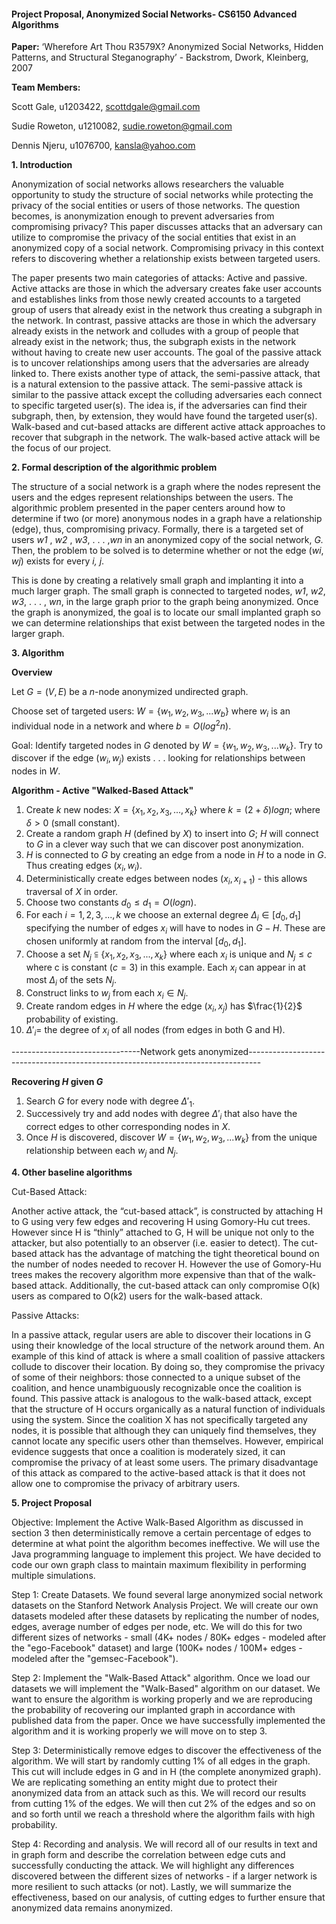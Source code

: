 #### Project Proposal, Anonymized Social Networks- CS6150 Advanced Algorithms

**Paper:** ‘Wherefore Art Thou R3579X? Anonymized Social Networks, Hidden Patterns, and Structural Steganography’ - Backstrom, Dwork, Kleinberg, 2007

**Team Members:**

Scott Gale, u1203422, [scottdgale@gmail.com](mailto:scottdgale@gmail.com)

Sudie Roweton, u1210082, [sudie.roweton@gmail.com](mailto:sudie.roweton@gmail.com)

Dennis Njeru, u1076700, [kansla@yahoo.com](mailto:kansla@yahoo.com)

**1. Introduction**

Anonymization of social networks allows researchers the valuable opportunity to study the structure of social networks while protecting the privacy of the social entities or users of those networks. The question becomes, is anonymization enough to prevent adversaries from compromising privacy? This paper discusses attacks that an adversary can utilize to compromise the privacy of the social entities that exist in an anonymized copy of a social network. Compromising privacy in this context refers to discovering whether a relationship exists between targeted users. 

The paper presents two main categories of attacks: Active and passive. Active attacks are those in which the adversary creates fake user accounts and establishes links from those newly created accounts to a targeted group of users that already exist in the network thus creating a subgraph in the network. In contrast, passive attacks are those in which the adversary already exists in the network and colludes with a group of people that already exist in the network; thus, the subgraph exists in the network without having to create new user accounts. The goal of the passive attack is to uncover relationships among users that the adversaries are already linked to. There exists another type of attack, the semi-passive attack, that is a natural extension to the passive attack. The semi-passive attack is similar to the passive attack except the colluding adversaries each connect to specific targeted user(s). The idea is, if the adversaries can find their subgraph, then, by extension, they would have found the targeted user(s). Walk-based and cut-based attacks are different active attack approaches to recover that subgraph in the network. The walk-based active attack will be the focus of our project. 



**2. Formal description of the algorithmic problem**

The structure of a social network is a graph where the nodes represent the users and the edges represent relationships between the users. The algorithmic problem presented in the paper centers around how to determine if two (or more) anonymous nodes in a graph have a relationship (edge), thus, compromising privacy. Formally, there is a targeted set of users *w1* , *w2* , *w3*, . . . ,*wn* in an anonymized copy of the social network, *G.* Then, the problem to be solved is to determine whether or not the edge   (*wi*, *wj*)  exists for every *i, j*. 

This is done by creating a relatively small graph and implanting it into a much larger graph. The small graph is connected to targeted nodes, *w1*, *w2*, *w3*, . . . , *wn*, in the large graph prior to the graph being anonymized. Once the graph is anonymized, the goal is to locate our small implanted graph so we can determine relationships that exist between the targeted nodes in the larger graph. 



**3. Algorithm**

**Overview**

Let $G = (V,E)$ be a $n$-node anonymized undirected graph.

Choose set of targeted users: $W= \{ w_1, w_2, w_3, . . . w_b \}$ where $w_i$ is an individual node in a network and where $b=O(log^2n)$. 

Goal: Identify targeted nodes in $G$ denoted by $W= \{ w_1, w_2, w_3, . . . w_k \}$. Try to discover if the edge $(w_i,w_j)$ exists . . . looking for relationships between nodes in $W$.  

**Algorithm - Active "Walked-Based Attack"**

1. Create $k$ new nodes: $X = \{x_1, x_2, x_3, . . . , x_k\}$ where $k = (2+\delta)log n$;  where $\delta >0$ (small constant).
2. Create a random graph $H$ (defined by $X$) to insert into $G$; $H$ will connect to $G$ in a clever way such that we can discover post anonymization. 
3. $H$ is connected to $G$ by creating an edge from a node in $H$ to a node in $G$. Thus creating edges $(x_i, w_i)$.  
4. Deterministically create edges between nodes $(x_i, x_{i+1})$ - this allows traversal of $X$ in order.
5. Choose two constants $d_0 \leq d_1 = O(logn)$. 
6. For each $i=1,2,3, . . . , k$ we choose an external degree $\Delta_i \in [d_0, d_1]$ specifying the number of edges $x_i$ will have to nodes in $G-H$. These are chosen uniformly at random from the interval $[d_0,d_1]$. 
7. Choose a set $N_j \subseteqq \{x_1, x_2, x_3, . . . , x_k\}$ where each $x_i$ is unique and $N_j \leq c$ where c is constant $(c=3)$ in this example. Each $x_i$ can appear in at most $\Delta_i$ of the sets $N_j$. 
8. Construct links to $w_j$ from each $x_i \in N_j$. 
9. Create random edges in $H$ where the edge $(x_i, x_j)$ has $\frac{1}{2}$ probability of existing.
10. $\Delta'_i=$ the degree of $x_i$ of all nodes (from edges in both G and H).

--------------------------------Network gets anonymized---------------------------------------------------------------------------------

**Recovering $H$ given $G$**

1. Search $G$ for every node with degree $\Delta'_1$.
2. Successively try and add nodes with degree $\Delta'_i$ that also have the correct edges to other corresponding nodes in $X$.
3. Once $H$ is discovered, discover  $W= \{ w_1, w_2, w_3, . . . w_k \}$ from the unique relationship between each $w_j$ and $N_j$. 



**4. Other baseline algorithms**

Cut-Based Attack:

Another active attack, the “cut-based attack”, is constructed by attaching H to G using very few edges and recovering H using Gomory-Hu cut trees. However since H is “thinly” attached to G, H will be unique not only to the attacker, but also potentially to an observer (i.e. easier to detect). The cut-based attack has the advantage of matching the tight theoretical bound on the number of nodes needed to recover H. However the use of Gomory-Hu trees makes the recovery algorithm more expensive than that of the walk-based attack. Additionally, the cut-based attack can only compromise O(k) users as compared to O(k2) users for the walk-based attack.

Passive Attacks:

In a passive attack, regular users are able to discover their locations in G using their knowledge of the local structure of the network around them. An example of this kind of attack is where a small coalition of passive attackers collude to discover their location. By doing so, they compromise the privacy of some of their neighbors: those connected to a unique subset of the coalition, and hence unambiguously recognizable once the coalition is found. This passive attack is analogous to the walk-based attack, except that the structure of H occurs organically as a natural function of individuals using the system. Since the coalition X has not specifically targeted any nodes, it is possible that although they can uniquely find themselves, they cannot locate any specific users other than themselves. However, empirical evidence suggests that once a coalition is moderately sized, it can compromise the privacy of at least some users. The primary disadvantage of this attack as compared to the active-based attack is that it does not allow one to compromise the privacy of arbitrary users.



**5. Project Proposal**

Objective: Implement the Active Walk-Based Algorithm as discussed in section 3 then deterministically remove a certain percentage of edges to determine at what point the algorithm becomes ineffective. We will use the Java programming language to implement this project. We have decided to code our own graph class to maintain maximum flexibility in performing multiple simulations.

Step 1: Create Datasets. We found several large anonymized social network datasets on the Stanford Network Analysis Project. We will create our own datasets modeled after these datasets by replicating the number of nodes, edges, average number of edges per node, etc. We will do this for two different sizes of networks - small (4K+ nodes / 80K+ edges - modeled after the "ego-Facebook" dataset) and large (100K+ nodes / 100M+ edges - modeled after the "gemsec-Facebook"). 

Step 2: Implement the "Walk-Based Attack" algorithm. Once we load our datasets we will implement the "Walk-Based" algorithm on our dataset. We want to ensure the algorithm is working properly and we are reproducing the probability of recovering our implanted graph in accordance with published data from the paper. Once we have successfully implemented the algorithm and it is working properly we will move on to step 3.

Step 3: Deterministically remove edges to discover the effectiveness of the algorithm. We will start by randomly cutting 1% of all edges in the graph. This cut will include edges in G and in H (the complete anonymized graph). We are replicating something an entity might due to protect their anonymized data from an attack such as this. We will record our results from cutting 1% of the edges. We will then cut 2% of the edges and so on and so forth until we reach a threshold where the algorithm fails with high probability.

Step 4: Recording and analysis. We will record all of our results in text and in graph form and describe the correlation between edge cuts and successfully conducting the attack. We will highlight any differences discovered between the different sizes of networks - if  a larger network is more resilient to such attacks (or not).  Lastly, we will summarize the effectiveness, based on our analysis, of cutting edges to further ensure that anonymized data remains anonymized.

